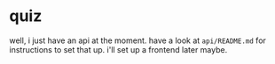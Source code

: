 # quiz

well, i just have an api at the moment.
have a look at `api/README.md` for instructions to set that up.
i'll set up a frontend later maybe.